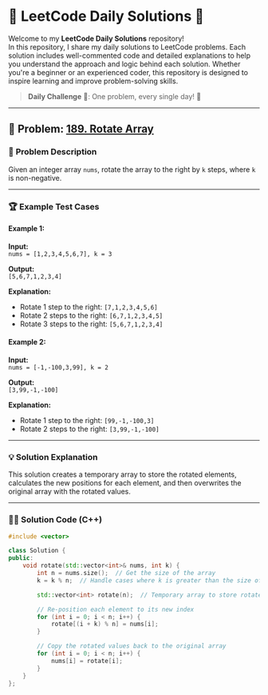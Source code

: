 # 🎉 **LeetCode Daily Solutions** 📅

Welcome to my **LeetCode Daily Solutions** repository!  
In this repository, I share my daily solutions to LeetCode problems. Each solution includes well-commented code and detailed explanations to help you understand the approach and logic behind each solution. Whether you're a beginner or an experienced coder, this repository is designed to inspire learning and improve problem-solving skills.

> **Daily Challenge** 💪: One problem, every single day! 🚀

---

## 🚀 Problem: [**189. Rotate Array**](https://leetcode.com/problems/rotate-array/)

### 📝 **Problem Description**

Given an integer array `nums`, rotate the array to the right by `k` steps, where `k` is non-negative.

---

### 🏆 **Example Test Cases**

#### Example 1:

**Input:**  
`nums = [1,2,3,4,5,6,7], k = 3`

**Output:**  
`[5,6,7,1,2,3,4]`

**Explanation:**  
- Rotate 1 step to the right: `[7,1,2,3,4,5,6]`
- Rotate 2 steps to the right: `[6,7,1,2,3,4,5]`
- Rotate 3 steps to the right: `[5,6,7,1,2,3,4]`

#### Example 2:

**Input:**  
`nums = [-1,-100,3,99], k = 2`

**Output:**  
`[3,99,-1,-100]`

**Explanation:**  
- Rotate 1 step to the right: `[99,-1,-100,3]`
- Rotate 2 steps to the right: `[3,99,-1,-100]`

---

### 💡 **Solution Explanation**

This solution creates a temporary array to store the rotated elements, calculates the new positions for each element, and then overwrites the original array with the rotated values.

---

### 👨‍💻 **Solution Code (C++)**

```cpp
#include <vector>

class Solution {
public:
    void rotate(std::vector<int>& nums, int k) {
        int n = nums.size();  // Get the size of the array
        k = k % n;  // Handle cases where k is greater than the size of the array

        std::vector<int> rotate(n);  // Temporary array to store rotated elements

        // Re-position each element to its new index
        for (int i = 0; i < n; i++) {
            rotate[(i + k) % n] = nums[i];
        }

        // Copy the rotated values back to the original array
        for (int i = 0; i < n; i++) {
            nums[i] = rotate[i];
        }
    }
};

